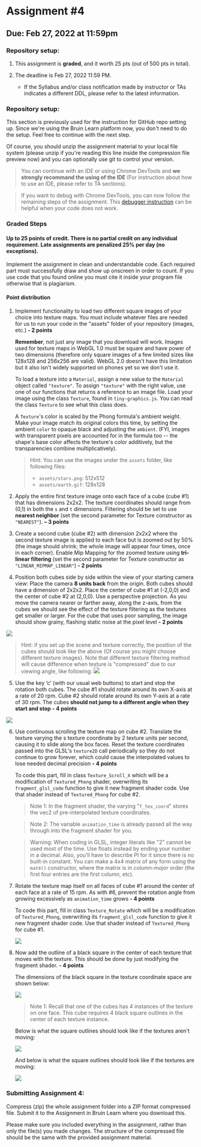 # Assignment #4

## Due: Feb 27, 2022 at 11:59pm

### Repository setup:

1. This assignment is **graded**, and it worth 25 pts (out of 500 pts in total).

2. The deadline is Feb 27, 2022 11:59 PM.

   * If the Syllabus and/or class notification made by instructor or TAs indicates a different DDL, please refer to the latest information.

### Repository setup:


   This section is previously used for the instruction for GitHub repo setting up. Since we're using the Bruin Learn platform now, you don't need to do the setup. Feel free to continue with the next step. 

   Of course, you should unzip the assignment material to your local file system (please unzip if you're reading this line inside the compression file preview now) and you can optionally use git to control your version.

   > You can continue with an IDE or using Chrome DevTools and **we strongly recommand the using of the IDE** (For instruction about how to use an IDE, please refer to TA sections). 

   > If you want to debug with Chrome DevTools, you can now follow the remaining steps of the assignment. This [debugger instruction](https://docs.google.com/document/d/e/2PACX-1vSi14Mb-_6qLN7wVA4-4NxqYR-3qHLy7ndjB2G0Ba6TCYHn_KGmrPbu-fCDtHkv9QcGBNqLUUdT6fu1/pub) can be helpful when your code does not work. 

### Graded Steps

#### Up to 25 points of credit. There is no partial credit on any individual requirement. Late assignments are penalized 25% per day (no exceptions).

Implement the assignment in clean and understandable code. Each required part must successfully draw and show up onscreen in order to count. If you use code that you found online you must cite it inside your program file otherwise that is plagiarism.

#### Point distribution

1. Implement functionality to load two different square images of your choice into texture maps. You must include whatever files are needed for us to run your code in the "assets" folder of your repository (images, etc.) **- 2 points**

   **Remember**, not just any image that you download will work.  Images used for texture maps in WebGL 1.0 must be square and have power of two dimensions (therefore only square images of a few limited sizes like 128x128 and 256x256 are valid).  WebGL 2.0 doesn't have this limitation but it also isn't widely supported on phones yet so we don't use it.

   To load a texture into a `Material`, assign a new value to the `Material` object called `"texture"`.  To assign `"texture"` with the right value, use one of our functions that returns a reference to an image file.  Load your image using the class `Texture`, found in `tiny-graphics.js`.  You can read the class `Texture` to see what this class does.

   A `Texture`'s color is scaled by the Phong formula's ambient weight.  Make your image match its original colors this time, by setting the ambient `color` to opaque black and adjusting the `ambient`.  (FYI, images with transparent pixels are accounted for in the formula too -- the shape's base color affects the texture's color additively, but the transparencies combine multiplicatively).

   > Hint: You can use the images under the `assets` folder, like following files:
   >
   > * `assets/stars.png`: 512x512 
   > * `assets/earth.gif`: 128x128

2. Apply the entire first texture image onto each face of a cube (cube #1) that has dimensions 2x2x2. The texture coordinates should range from (0,1) in both the `s` and `t` dimensions. Filtering should be set to use **nearest neighbor** (set the second parameter for Texture constructor as `"NEAREST"`). **– 3 points**

3. Create a second cube (cube #2) with dimension 2x2x2 where the second texture image is applied to each face but is zoomed out by 50% (the image should shrink; the whole image will appear four times, once in each corner). Enable Mip Mapping for the zoomed texture using **tri-linear filtering** (set the second parameter for Texture constructor as `"LINEAR_MIPMAP_LINEAR"`) **- 2 points**

4. Position both cubes side by side within the view of your starting camera view:  Place the camera **8 units back** from the origin. Both cubes should have a dimension of 2x2x2. Place the center of cube #1 at (-2,0,0) and the center of cube #2 at (2,0,0). Use a perspective projection.  As you move the camera nearer or farther away, along the z-axis, from the cubes we should see the effect of the texture filtering as the textures get smaller or larger.  For the cube that uses poor sampling, the image should show grainy, flashing static noise at the pixel level **- 2 points**

![](doc/step1.png)

> Hint: if you set up the scene and texture correctly, the position of the cubes should look like the above (Of course you might choose different texture images). Note that different texture filtering method will cause difference when texture is "compressed" due to our viewing angle, like following:
> ![](doc/step2.png)

5. Use the key ‘c’ (with our usual web buttons) to start and stop the rotation both cubes. The cube #1 should rotate around its own X-axis at a rate of 20 rpm. Cube #2 should rotate around its own Y-axis at a rate of 30 rpm. The cubes **should not jump to a different angle when they start and stop** **- 4 points**

![](doc/step3.gif)

6. Use continuous scrolling the texture map on cube #2. Translate the texture varying the s texture coordinate by 2 texture units per second, causing it to slide along the box faces.  Reset the texture coordinates passed into the GLSL's `texture2D` call periodically so they do not continue to grow forever, which could cause the interpolated values to lose needed decimal precision **- 4 points**

   To code this part, fill in class `Texture_Scroll_X` which will be a modification of `Textured_Phong` shader, overwriting its `fragment_glsl_code` function to give it new fragment shader code.  Use that shader instead of `Textured_Phong` for cube #2.  

   > Note 1: In the fragment shader, the varying "`f_tex_coord`" stores the vec2 of pre-interpolated texture coordinates.

   > Note 2: The variable `animation_time` is already passed all the way through into the fragment shader for you.

   > Warning:  When coding in GLSL, integer literals like "2" cannot be used most of the time.  Use floats instead by ending your number in a decimal.  Also, you'll have to describe PI for it since there is no built-in constant.  You can make a 4x4 matrix of any form using the `mat4()` constructor, where the matrix is in *column-major* order (the first four entries are the first column, etc).

7. Rotate the texture map itself on all faces of cube #1 around the center of each face at a rate of 15 rpm.  As with #6, prevent the rotation angle from growing excessively as `animation_time` grows **- 4 points**

   To code this part, fill in class `Texture_Rotate` which will be a modification of `Textured_Phong`, overwriting its `fragment_glsl_code` function to give it new fragment shader code.  Use that shader instead of `Textured_Phong` for cube #1.

   ![](doc/step4.gif)

8. Now add the outline of a black square in the center of each texture that moves with the texture. This should be done by just modifying the fragment shader. **- 4 points**

   The dimensions of the black square in the texture coordinate space are shown below:

   ![](doc/step8.jpg)

   > Note 1: Recall that one of the cubes has 4 instances of the texture on one face. This cube requires 4 black square outlines in the center of each texture instance.

   Below is what the square outlines should look like if the textures aren't moving:

   ![](doc/step8p1.png)

   And below is what the square outlines should look like if the textures are moving:

   ![](doc/step8p2.gif)


### Submitting Assignment 4:

Compress (zip) the whole assignment folder into a ZIP format compressed file. Submit it to the Assignment in Bruin Learn where you download this. 

Please make sure you included everything in the assignment, rather than only the file(s) you made changes. The structure of the compressed file should be the same with the provided assignment material.

